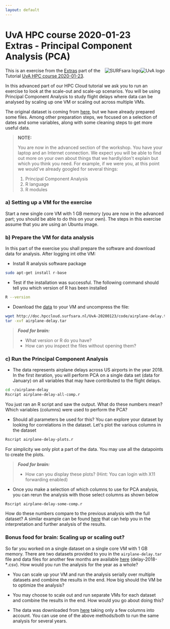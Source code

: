 ```yaml
---
layout: default
---
```


# UvA HPC course 2020-01-23  <br/> Extras - Principal Component Analysis (PCA)

<div style="float:right;max-width:205px;" markdown="1">
<img alt="UvA logo" src="/images/UvA-logo.png" />
</div>
<div style="float:right;max-width:205px;" markdown="1">
<img alt="SURFsara logo" src="/images/SURFsara_logo.png" />
</div>


This is an exercise from the [Extras](extras) part of the Tutorial [UvA HPC course 2020-01-23](.).

In this advanced part of our HPC Cloud tutorial we ask you to run an exercise to look at the scale-out and scale-up scenarios. 
You will be using Principal Component Analysis to study flight delays where data can be analysed by scaling up one VM or scaling out across multiple VMs.

The original dataset is coming from [here](https://www.transtats.bts.gov/DL_SelectFields.asp?DB_Short_Name=On-Time&Table_ID=236), but we have already prepared some files. Among other preparation steps, we focused on a selection of dates and some variables, along with some cleaning steps to get more useful data. 

>**NOTE:**
>
>You are now in the advanced section of the workshop. You have your laptop and an Internet connection. We expect you will be able to find out more on your own about things that we hardly/don't explain but which you think you need. For example, if we were you, at this point we would've already googled for several things: 
>
>1. Principal Component Analysis
>1. R language
>1. R modules

### a) Setting up a VM for the exercise

Start a new single core VM with 1 GB memory (you are now in the advanced part; you should be able to do this on your own). The steps in this exercise assume that you are using an Ubuntu image.

### b) Prepare the VM for data analysis

In this part of the exercise you shall prepare the software and download data for analysis. After logging int othe VM:

* Install R analysis software package

```sh
sudo apt-get install r-base
```

* Test if the installation was successful. The following command should tell you which version of R has been installed

```sh
R --version
```

* Download the [data](code/airplane-delay.tar) to your VM and uncompress the file:

```sh
wget http://doc.hpccloud.surfsara.nl/UvA-20200123/code/airplane-delay.tar 
tar -xvf airplane-delay.tar 
```

> **_Food for brain:_**
>
> * What version or R do you have?
> * How can you inspect the files without opening them?

### c) Run the Principal Component Analysis

* The data represents airplane delays across US airports in the year 2018. In the first iteration, you will perform PCA on a single data set (data for January) on all variables that may have contributed to the flight delays.

```sh
cd ~/airplane-delay
Rscript airplane-delay-all-comp.r
```

You just ran an R script and saw the output. What do these numbers mean? Which variables (columns) were used to perform the PCA?

* Should all parameters be used for this? You can explore your dataset by looking for correlations in the dataset. Let's plot the various columns in the dataset

```sh
Rscript airplane-delay-plots.r
```
For simplicity we only plot a part of the data. You may use all the datapoints to create the plots.

> **_Food for brain:_**
>
> * How can you display these plots? (Hint: You can login with X11 forwarding enabled)

* Once you make a selection of which columns to use for PCA analysis, you can rerun the analysis with those select columns as shown below

```sh
Rscript airplane-delay-some-comp.r
```
How do these numbers compare to the previous analysis with the full dataset? A similar example can be found [here](https://gmaclenn.github.io/articles/airport-pca-analysis/) that can help you in the interpretation and further analysis of the results.

### Bonus food for brain: Scaling up or scaling out?

So far you worked on a single dataset on a single core VM with 1 GB memory. There are two datasets provided to you in the `airplane-delay.tar` file and data files for another few months are available [here](https://github.com/sara-nl/clouddocs/tree/gh-pages/UvA-20200123/code) (delay-2018-*.csv). How would you run the analysis for the year as a whole? 

* You can scale up your VM and run the analysis serially over multiple datasets and combine the results in the end. How big should the VM be to optimize the analysis?

* You may choose to scale out and run separate VMs for each dataset and combine the results in the end. How would you go about doing this?

* The data was downloaded from [here](https://www.transtats.bts.gov/DL_SelectFields.asp?DB_Short_Name=On-Time&Table_ID=236) taking only a few columns into account. You can use one of the above methods/both to run the same analysis for several years.
